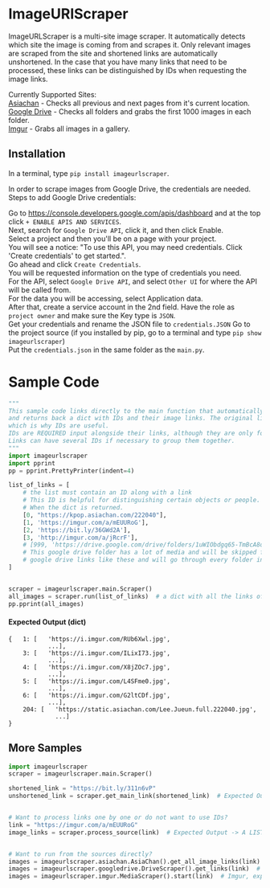 # ImageURlScraper

ImageURLScraper is a multi-site image scraper. It automatically detects which site the image is coming from and scrapes it. Only relevant images are scraped from the site and shortened links are automatically unshortened. In the case that you have many links that need to be processed, these links can be distinguished by IDs when requesting the image links.

Currently Supported Sites:  
[Asiachan](kpop.asiachan.com)  - Checks all previous and next pages from it's current location.  
[Google Drive](drive.google.com) - Checks all folders and grabs the first 1000 images in each folder.  
[Imgur](imgur.com) - Grabs all images in a gallery.  

## Installation

In a terminal, type ``pip install imageurlscraper``.

In order to scrape images from Google Drive, the credentials are needed.  
Steps to add Google Drive credentials:

Go to https://console.developers.google.com/apis/dashboard and at the top click `+ ENABLE APIS AND SERVICES`.  
Next, search for `Google Drive API`, click it, and then click Enable.  
Select a project and then you'll be on a page with your project.  
You will see a notice: "To use this API, you may need credentials. Click 'Create credentials' to get started.".  
Go ahead and click `Create Credentials`.  
You will be requested information on the type of credentials you need.  
For the API, select `Google Drive API`, and select `Other UI` for where the API will be called from.  
For the data you will be accessing, select Application data.  
After that, create a service account in the 2nd field. Have the role as `project owner` and make sure the Key type is `JSON`.  
Get your credentials and rename the JSON file to `credentials.JSON`
Go to the project source (if you installed by pip, go to a terminal and type `pip show imageurlscraper`)  
Put the `credentials.json` in the same folder as the `main.py`.



# Sample Code
```python
"""
This sample code links directly to the main function that automatically processes the links 
and returns back a dict with IDs and their image links. The original link will not be shown,
which is why IDs are useful.
IDs are REQUIRED input alongside their links, although they are only for classifying links.
Links can have several IDs if necessary to group them together.
"""
import imageurlscraper
import pprint
pp = pprint.PrettyPrinter(indent=4)

list_of_links = [
    # the list must contain an ID along with a link
    # This ID is helpful for distinguishing certain objects or people.
    # When the dict is returned.
    [0, "https://kpop.asiachan.com/222040"],
    [1, 'https://imgur.com/a/mEUURoG'],
    [2, 'https://bit.ly/36GWd2A'],
    [3, 'http://imgur.com/a/jRcrF'],
    # [999, 'https://drive.google.com/drive/folders/1uWIObdgq65-TmBcA8oJIWOnbuuR_H5PB']
    # This google drive folder has a lot of media and will be skipped for testing purposes. but it can support
    # google drive links like these and will go through every folder in that folder.
]


scraper = imageurlscraper.main.Scraper()
all_images = scraper.run(list_of_links)  # a dict with all the links of the images.
pp.pprint(all_images)  
```

#### Expected Output (dict)
```
{   1: [   'https://i.imgur.com/RUb6Xwl.jpg',
           ...],
    3: [   'https://i.imgur.com/ILixI73.jpg',
           ...],
    4: [   'https://i.imgur.com/X8jZOc7.jpg',
           ...],
    5: [   'https://i.imgur.com/L4SFme0.jpg',
           ...],
    6: [   'https://i.imgur.com/G2ltCDf.jpg',
           ...],
    204: [   'https://static.asiachan.com/Lee.Jueun.full.222040.jpg',
             ...]
}
```

## More Samples
```Python
import imageurlscraper
scraper = imageurlscraper.main.Scraper()

shortened_link = "https://bit.ly/311n6vP"
unshortened_link = scraper.get_main_link(shortened_link)  # Expected Output -> http://google.com/


# Want to process links one by one or do not want to use IDs?
link = "https://imgur.com/a/mEUURoG"
image_links = scraper.process_source(link)  # Expected Output -> A LIST of image links.


# Want to run from the sources directly?
images = imageurlscraper.asiachan.AsiaChan().get_all_image_links(link)  # Asiachan, expected output -> A LIST of image links.
images = imageurlscraper.googledrive.DriveScraper().get_links(link)  # Google Drive, expected output -> A LIST of image links.
images = imageurlscraper.imgur.MediaScraper().start(link)  # Imgur, expected output -> A LIST of image links.

```


